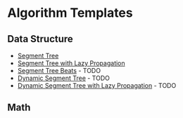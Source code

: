 # Algorithm Templates

## Data Structure 

 - [Segment Tree](./datastructure/segment_tree/)
 - [Segment Tree with Lazy Propagation](./datastructure/segment_tree_with_lazy_propagation)
 - [Segment Tree Beats](.) - TODO
 - [Dynamic Segment Tree](.) - TODO
 - [Dynamic Segment Tree with Lazy Propagation](.) - TODO

## Math
